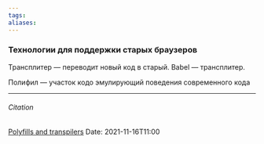 ```yaml
---
tags: 
aliases: 
---
```

### Технологии для поддержки старых браузеров
Трансплитер — переводит новый код в старый. Babel — трансплитер.

Полифил — участок кодо эмулирующий поведения современного кода

---
###### Citation
[Polyfills and transpilers](https://javascript.info/polyfills)
Date: 2021-11-16T11:00
